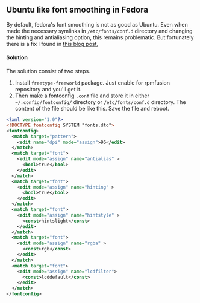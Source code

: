 ## Ubuntu like font smoothing in Fedora

By default, fedora's font smoothing is not as good as Ubuntu. Even when made the necessary symlinks in `/etc/fonts/conf.d` directory and changing the hinting and antialiasing option, this remains problematic. But fortunately there is a fix I found in [this blog post.](https://digitz.org/blog/fix-ugly-fonts-in-fedora/)

#### Solution

The solution consist of two steps.

1. Install `freetype-freeworld` package. Just enable for rpmfusion repository and you'll get it.
2. Then make a fontconfig `.conf` file and store it in either `~/.config/fontconfig/` directory or `/etc/fonts/conf.d` directory. The content of the file should be like this. Save the file and reboot.

```xml
<?xml version="1.0"?>
<!DOCTYPE fontconfig SYSTEM "fonts.dtd">
<fontconfig>
  <match target="pattern">
    <edit name="dpi" mode="assign">96</edit>
  </match>
  <match target="font">
    <edit mode="assign" name="antialias" >
      <bool>true</bool>
    </edit>
  </match>
  <match target="font">
    <edit mode="assign" name="hinting" >
      <bool>true</bool>
    </edit>
  </match>
  <match target="font">
    <edit mode="assign" name="hintstyle" >
      <const>hintslight</const>
    </edit>
  </match>
  <match target="font">
    <edit mode="assign" name="rgba" >
      <const>rgb</const>
    </edit>
  </match>
  <match target="font">
    <edit mode="assign" name="lcdfilter">
      <const>lcddefault</const>
    </edit>
  </match>
</fontconfig>
```



